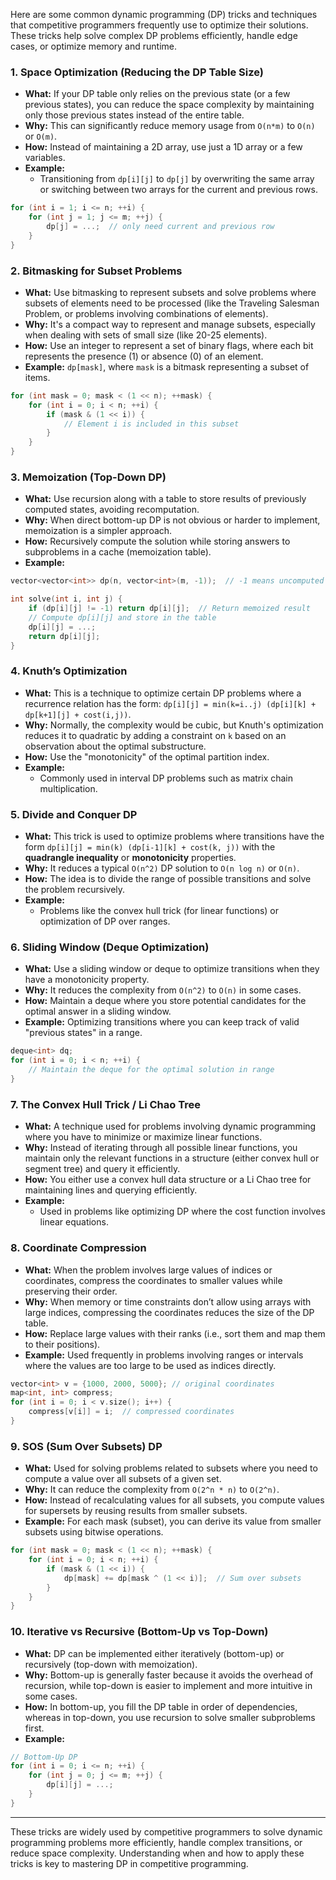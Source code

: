 Here are some common dynamic programming (DP) tricks and techniques that competitive programmers frequently use to optimize their solutions. These tricks help solve complex DP problems efficiently, handle edge cases, or optimize memory and runtime.

### 1. **Space Optimization (Reducing the DP Table Size)**
   - **What:** If your DP table only relies on the previous state (or a few previous states), you can reduce the space complexity by maintaining only those previous states instead of the entire table.
   - **Why:** This can significantly reduce memory usage from `O(n*m)` to `O(n)` or `O(m)`.
   - **How:** Instead of maintaining a 2D array, use just a 1D array or a few variables.
   - **Example:**
     - Transitioning from `dp[i][j]` to `dp[j]` by overwriting the same array or switching between two arrays for the current and previous rows.

   ```cpp
   for (int i = 1; i <= n; ++i) {
       for (int j = 1; j <= m; ++j) {
           dp[j] = ...;  // only need current and previous row
       }
   }
   ```

### 2. **Bitmasking for Subset Problems**
   - **What:** Use bitmasking to represent subsets and solve problems where subsets of elements need to be processed (like the Traveling Salesman Problem, or problems involving combinations of elements).
   - **Why:** It's a compact way to represent and manage subsets, especially when dealing with sets of small size (like 20-25 elements).
   - **How:** Use an integer to represent a set of binary flags, where each bit represents the presence (1) or absence (0) of an element.
   - **Example:** `dp[mask]`, where `mask` is a bitmask representing a subset of items.

   ```cpp
   for (int mask = 0; mask < (1 << n); ++mask) {
       for (int i = 0; i < n; ++i) {
           if (mask & (1 << i)) {
               // Element i is included in this subset
           }
       }
   }
   ```

### 3. **Memoization (Top-Down DP)**
   - **What:** Use recursion along with a table to store results of previously computed states, avoiding recomputation.
   - **Why:** When direct bottom-up DP is not obvious or harder to implement, memoization is a simpler approach.
   - **How:** Recursively compute the solution while storing answers to subproblems in a cache (memoization table).
   - **Example:**

   ```cpp
   vector<vector<int>> dp(n, vector<int>(m, -1));  // -1 means uncomputed

   int solve(int i, int j) {
       if (dp[i][j] != -1) return dp[i][j];  // Return memoized result
       // Compute dp[i][j] and store in the table
       dp[i][j] = ...;
       return dp[i][j];
   }
   ```

### 4. **Knuth’s Optimization**
   - **What:** This is a technique to optimize certain DP problems where a recurrence relation has the form: `dp[i][j] = min(k=i..j) (dp[i][k] + dp[k+1][j] + cost(i,j))`.
   - **Why:** Normally, the complexity would be cubic, but Knuth's optimization reduces it to quadratic by adding a constraint on `k` based on an observation about the optimal substructure.
   - **How:** Use the "monotonicity" of the optimal partition index.
   - **Example:**
     - Commonly used in interval DP problems such as matrix chain multiplication.

### 5. **Divide and Conquer DP**
   - **What:** This trick is used to optimize problems where transitions have the form `dp[i][j] = min(k) (dp[i-1][k] + cost(k, j))` with the **quadrangle inequality** or **monotonicity** properties.
   - **Why:** It reduces a typical `O(n^2)` DP solution to `O(n log n)` or `O(n)`.
   - **How:** The idea is to divide the range of possible transitions and solve the problem recursively.
   - **Example:**
     - Problems like the convex hull trick (for linear functions) or optimization of DP over ranges.

### 6. **Sliding Window (Deque Optimization)**
   - **What:** Use a sliding window or deque to optimize transitions when they have a monotonicity property.
   - **Why:** It reduces the complexity from `O(n^2)` to `O(n)` in some cases.
   - **How:** Maintain a deque where you store potential candidates for the optimal answer in a sliding window.
   - **Example:** Optimizing transitions where you can keep track of valid "previous states" in a range.

   ```cpp
   deque<int> dq;
   for (int i = 0; i < n; ++i) {
       // Maintain the deque for the optimal solution in range
   }
   ```

### 7. **The Convex Hull Trick / Li Chao Tree**
   - **What:** A technique used for problems involving dynamic programming where you have to minimize or maximize linear functions.
   - **Why:** Instead of iterating through all possible linear functions, you maintain only the relevant functions in a structure (either convex hull or segment tree) and query it efficiently.
   - **How:** You either use a convex hull data structure or a Li Chao tree for maintaining lines and querying efficiently.
   - **Example:**
     - Used in problems like optimizing DP where the cost function involves linear equations.

### 8. **Coordinate Compression**
   - **What:** When the problem involves large values of indices or coordinates, compress the coordinates to smaller values while preserving their order.
   - **Why:** When memory or time constraints don’t allow using arrays with large indices, compressing the coordinates reduces the size of the DP table.
   - **How:** Replace large values with their ranks (i.e., sort them and map them to their positions).
   - **Example:** Used frequently in problems involving ranges or intervals where the values are too large to be used as indices directly.

   ```cpp
   vector<int> v = {1000, 2000, 5000}; // original coordinates
   map<int, int> compress;
   for (int i = 0; i < v.size(); i++) {
       compress[v[i]] = i;  // compressed coordinates
   }
   ```

### 9. **SOS (Sum Over Subsets) DP**
   - **What:** Used for solving problems related to subsets where you need to compute a value over all subsets of a given set.
   - **Why:** It can reduce the complexity from `O(2^n * n)` to `O(2^n)`.
   - **How:** Instead of recalculating values for all subsets, you compute values for supersets by reusing results from smaller subsets.
   - **Example:** For each mask (subset), you can derive its value from smaller subsets using bitwise operations.

   ```cpp
   for (int mask = 0; mask < (1 << n); ++mask) {
       for (int i = 0; i < n; ++i) {
           if (mask & (1 << i)) {
               dp[mask] += dp[mask ^ (1 << i)];  // Sum over subsets
           }
       }
   }
   ```

### 10. **Iterative vs Recursive (Bottom-Up vs Top-Down)**
   - **What:** DP can be implemented either iteratively (bottom-up) or recursively (top-down with memoization).
   - **Why:** Bottom-up is generally faster because it avoids the overhead of recursion, while top-down is easier to implement and more intuitive in some cases.
   - **How:** In bottom-up, you fill the DP table in order of dependencies, whereas in top-down, you use recursion to solve smaller subproblems first.
   - **Example:** 

   ```cpp
   // Bottom-Up DP
   for (int i = 0; i <= n; ++i) {
       for (int j = 0; j <= m; ++j) {
           dp[i][j] = ...;
       }
   }
   ```

---

These tricks are widely used by competitive programmers to solve dynamic programming problems more efficiently, handle complex transitions, or reduce space complexity. Understanding when and how to apply these tricks is key to mastering DP in competitive programming.